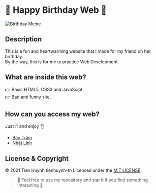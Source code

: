 # :birthday: Happy Birthday Web :birthday:  

![Birthday Meme](https://www.icegif.com/wp-content/uploads/happy-birthday-icegif-8.gif)

## Description
This is a fun and heartwarming website that I made for my friend on her birthday.  
By the way, this is for me to practice Web Development.

## What are inside this web?
  :point_right: Basic HTML5, CSS3 and JavaScipt.  
  :point_right: Bad and funny site.
  
## How can you access my web?
Just :computer_mouse: and enjoy :ok_hand:
- [Bảo Trâm](https://tienhuynh-tn.github.io/happy-birthday-friend/bao-tram/)
- [Nhật Linh](https://tienhuynh-tn.github.io/happy-birthday-friend/nhat-linh/)

## License & Copyright
&copy; 2021 Tien Huynh tienhuynh-tn Licensed under the [MIT LICENSE](https://github.com/tienhuynh-tn/HappyBirthdayNhatLinh/blob/main/LICENSE).

> :love_you_gesture: Feel free to use my repository and star it if you find something interesting :love_you_gesture:
